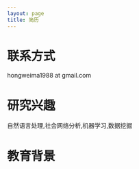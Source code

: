 ```yaml
---
layout: page
title: 简历
---
```


# 联系方式

hongweima1988 at gmail.com


# 研究兴趣

自然语言处理,社会网络分析,机器学习,数据挖掘

# 教育背景

